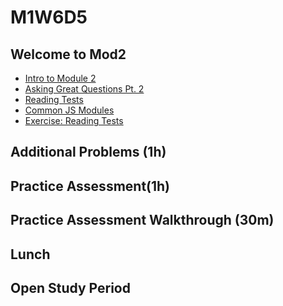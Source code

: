 # M1W6D5

## Welcome to Mod2

- [Intro to Module 2]
- [Asking Great Questions Pt. 2]
- [Reading Tests]
- [Common JS Modules]
- [Exercise: Reading Tests]

## Additional Problems (1h)

## Practice Assessment(1h)

## Practice Assessment Walkthrough (30m)

## Lunch

## Open Study Period

[Intro to Module 2]: https://open.appacademy.io/learn/js-py---pt-mar-2022-online/week-7---oop/intro-to-module-2
[Asking Great Questions Pt. 2]: https://open.appacademy.io/learn/js-py---pt-mar-2022-online/week-7---oop/asking-great-questions-pt--2
[Reading Tests]: https://open.appacademy.io/learn/js-py---pt-mar-2022-online/week-7---oop/reading-tests
[Exercise: Reading Tests]: https://open.appacademy.io/learn/js-py---pt-mar-2022-online/week-7---oop/exercise--reading-tests
[Common JS Modules]: https://open.appacademy.io/learn/js-py---pt-mar-2022-online/week-7---oop/commonjs-modules
